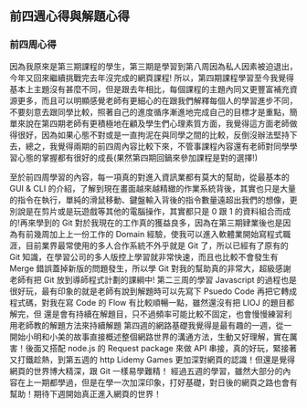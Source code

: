 ## 前四週心得與解題心得


### 前四周心得
因為我原來是第三期課程的學生，第三期是學習到第八周因為私人因素被迫退出，今年又回來繼續挑戰完去年沒完成的網頁課程!
所以，第四期課程學習至今我覺得基本上主題沒有甚麼不同，但是跟去年相比，每個課程的主題內同又更豐富補充資源更多，而且可以明顯感覺老師有更細心的在跟我們解釋每個人的學習進步不同，不要刻意去跟同學比較，照著自己的進度循序漸進地完成自己的目標才是重點，簡單來說在第四期老師有更積極地在顧及學生們心理素質方面，我覺得這方面老師做得很好，因為如果心態不對或是一直拘泥在與同學之間的比較，反倒沒辦法堅持下去，總之，我覺得兩期的前四周內容比較下來，不管事課程內容還有老師對同學學習心態的掌握都有很好的成長(果然第四期回鍋來參加課程是對的選擇!)

至於前四周學習的內容，每一項真的對進入資訊業都有莫大的幫助，從最基本的 GUI & CLI 的介紹，了解到現在畫面越來越精緻的作業系統背後，其實也只是大量的指令在執行，單純的滑鼠移動、鍵盤輸入背後的指令數量遠超出我們的想像，更別說是在剪片或是玩遊戲等其他的電腦操作，其實都只是 0 跟 1 的資料組合而成的!再來學到的 Git 對於我現在的工作真的獲益良多，因為在第三期肄業後也是因為有前幾周加上上一份工作的 Domain 經驗，使我可以進入軟體業開始寫程式職涯，目前業界最常使用的多人合作系統不外乎就是 Git 了，所以已經有了原有的 Git 知識，在學習公司的多人版控上學習就非常快速，而且也比較不會發生有 Merge 錯誤蓋掉新版的問題發生，所以學 Git 對我的幫助真的非常大，超級感謝老師有把 Git 放到導師程式計劃的課綱中!
第二三周的學習 Javascript 的過程也是很好玩，最有印象的就是老師有說到解題時可以先寫下 Psuedo Code 再把它轉成程式碼，對我在寫 Code 的 Flow 有比較順暢一點，雖然還沒有把 LIOJ 的題目都解完，但
還是會有持續在解題目，只不過頻率可能比較不固定，也會慢慢練習利用老師教的解題方法來持續解題
第四週的網路基礎我覺得是最有趣的一週，從一開始小明和小美的故事直接概述整個網路世界的溝通方法，生動又好理解，實在厲害！後面又搭配 node.js 的 Request package 來做 API 串接，真的好玩，緊接著又打鐵趁熱，到第五週的 http Lidemy Games 更加深對網頁的認識！但還是覺得網頁的世界博大精深，跟 Git 一樣易學難精！
經過五週的學習，雖然大部分的內容在上一期都學過，但是在學一次加深印象，打好基礎，對日後的網頁之路也會有幫助！期待下週開始真正進入網頁的世界！

